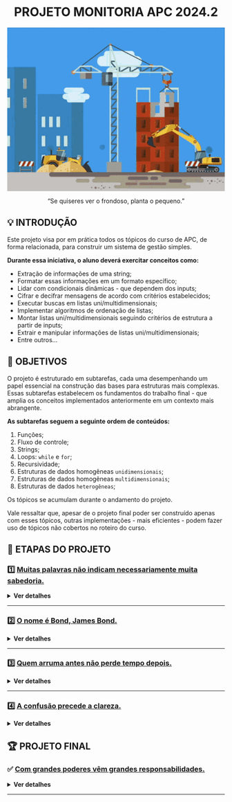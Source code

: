 <div align="center">
  <h1>PROJETO MONITORIA APC 2024.2</h1>
    <img src="assets/construcao.gif" align="center" alt="Logo" />
  </p>
  <p>
    “Se quiseres ver o frondoso, planta o pequeno.”
  </p>
</div>

## 💡 INTRODUÇÃO

Este projeto visa por em prática todos os tópicos do curso de APC, de forma relacionada, para construir um sistema de gestão simples.  

**Durante essa iniciativa, o aluno deverá exercitar conceitos como:**
- Extração de informações de uma string;
- Formatar essas informações em um formato específico;
- Lidar com condicionais dinâmicas - que dependem dos inputs;
- Cifrar e decifrar mensagens de acordo com critérios estabelecidos;
- Executar buscas em listas uni/multidimensionais;
- Implementar algoritmos de ordenação de listas;
- Montar listas uni/multidimensionais seguindo critérios de estrutura a partir de inputs;
- Extrair e manipular informações de listas uni/multidimensionais;
- Entre outros...

## 🎯 OBJETIVOS

O projeto é estruturado em subtarefas, cada uma desempenhando um papel essencial na construção das bases para estruturas mais complexas.   
Essas subtarefas estabelecem os fundamentos do trabalho final - que amplia os conceitos implementados anteriormente em um contexto mais abrangente.

**As subtarefas seguem a seguinte ordem de conteúdos:**
1. Funções;
2. Fluxo de controle;
3. Strings;
4. Loops: `while` e `for`;
5. Recursividade;
6. Estruturas de dados homogêneas `unidimensionais`; 
7. Estruturas de dados homogêneas `multidimensionais`;
8. Estruturas de dados `heterogêneas`;

Os tópicos se acumulam durante o andamento do projeto.

Vale ressaltar que, apesar de o projeto final poder ser construído apenas com esses tópicos, outras implementações - mais eficientes - podem fazer uso de tópicos não cobertos no roteiro do curso.

## 🧩 ETAPAS DO PROJETO

### 1️⃣ [Muitas palavras não indicam necessariamente muita sabedoria.](etapa1/descricao.md)

<details>
<summary><b>Ver detalhes</b></summary>  
    
  - **TÓPICOS ABORDADOS:**
    - Funções;
    - Fluxo de controle;
    - Strings.

  - **RESUMO:**
    - Definir funções para extrair informações de uma string e imprimi-la em um formato especificado.
</details>

---

### 2️⃣ [O nome é Bond, James Bond.](etapa2/descricao.md)

<details>
<summary><b>Ver detalhes</b></summary>  
    
  - **TÓPICOS ABORDADOS:**
    - Todos os anteriores;
    - While loop;
    - For loop.

  - **RESUMO:**
    - Implementar funções capazes de cifrar e decifrar mensagens;
    - Combinar tipos diferentes de cifras;
    - Manipular textos codificados.
</details>

---

### 3️⃣ [Quem arruma antes não perde tempo depois.](etapa3/descricao.md)

<details>
<summary><b>Ver detalhes</b></summary>  
    
  - **TÓPICOS ABORDADOS:**
    - Todos os anteriores;
    - Recursividade;
    - Introdução às listas.

  - **RESUMO:**
    - Ordenar listas;
    - Montar uma lista ordenada;
    - Busca em lista bidimensional.
</details>

---

### 4️⃣ [A confusão precede a clareza.](etapa4/descricao.md)

<details>
<summary><b>Ver detalhes</b></summary>  
    
  - **TÓPICOS ABORDADOS:**
    - Todos os anteriores;
    - Estruturas de dados homogêneas unidimensionais;
    - Estruturas de dados homogêneas multidimensionais;
    - Estruturas de dados heterogêneas;

  - **RESUMO:**
    - Montar uma listas multidimensionais;
    - Manipular listas multidimensionais;
    - Ordenar listas multidimensionais.
</details>

##  🏆 PROJETO FINAL

### ✅ [Com grandes poderes vêm grandes responsabilidades.](final/descricao.md)

<details>
<summary><b>Ver detalhes</b></summary>  
    
  - **TÓPICOS ABORDADOS:**
    - Todos os anteriores;
    - Reutilizar e adaptar 'módulos' construídos anteriormente;
    - Caso tenha cumprido as etapas anteriores, grande parte da funcionalidade do programa já está construída - mesmo que indiretamente. O desafio agora é juntar as peças de acordo com a lógica do projeto.

  - **RESUMO:**
    - Construir um simulador de gestor escolar que realiza cadastros e imprime informações. Esse gestor possui diferentes níveis de cadastros - com funcionalidades diferentes. 
</details>

---